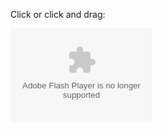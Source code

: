 Click or click and drag:

<div class="project-media-element">
  <div class="flash-embed-container">
    <object codebase="http://download.macromedia.com/pub/shockwave/cabs/flash/swflash.cab#version=5,0,0,0" width="45%">
      <param name="movie" value="$$content_url$$Flash_Piano/piano.swf"/>
      <param name="quality" value="high"/>
      <embed src="$$content_url$$Flash_Piano/piano.swf" quality="high" pluginspage="http://www.macromedia.com/shockwave/download/index.cgi?P1_Prod_Version=ShockwaveFlash" type="application/x-shockwave-flash" width="45%"></embed>
    </object>
  </div>
</div>
